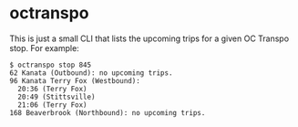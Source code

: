 # octranspo

This is just a small CLI that lists the upcoming trips for a given OC Transpo
stop. For example:

```
$ octranspo stop 845
62 Kanata (Outbound): no upcoming trips.
96 Kanata Terry Fox (Westbound):
  20:36 (Terry Fox)
  20:49 (Stittsville)
  21:06 (Terry Fox)
168 Beaverbrook (Northbound): no upcoming trips.
```
